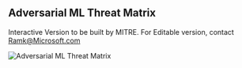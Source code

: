 ## Adversarial ML Threat Matrix 
Interactive Version to be built by MITRE. For Editable version, contact <Ramk@Microsoft.com>

![Adversarial ML Threat Matrix](/resources/adversarialthreatmatrix.png)

